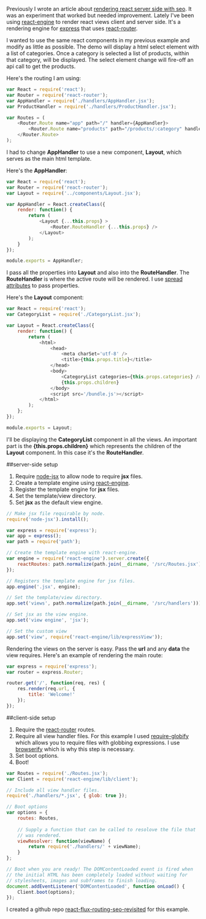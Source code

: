 Previously I wrote an article about [rendering react server side with seo](http://schempy.com/2015/02/16/reactjs_flux_and_routing_for_seo/). It was an experiment that worked but needed improvement. Lately I've been using [react-engine](https://github.com/paypal/react-engine) to render react views client and server side. It's a rendering engine for [express](https://github.com/strongloop/express) that uses [react-router](https://github.com/rackt/react-router).

I wanted to use the same react components in my previous example and modify as little as possible.
The demo will display a html select element with a list of categories. Once a category is selected a list of products, within that category, will be displayed. The select element change will fire-off an api call to get the products.

Here's the routing I am using:

```js
var React = require('react');
var Router = require('react-router');
var AppHandler = require('./handlers/AppHandler.jsx');
var ProductHandler = require('./handlers/ProductHandler.jsx');

var Routes = (
	<Router.Route name="app" path="/" handler={AppHandler}>
		<Router.Route name="products" path="/products/:category" handler={ProductHandler} />
	</Router.Route>
);
```

I had to change **AppHandler** to use a new component, **Layout**, which serves as the main html template. 

Here's the **AppHandler**:

```js
var React = require('react');
var Router = require('react-router');
var Layout = require('../components/Layout.jsx');

var AppHandler = React.createClass({
	render: function() {
		return (
			<Layout {...this.props} >
				<Router.RouteHandler {...this.props} />
			</Layout>
		);
	}
});

module.exports = AppHandler;
```

I pass all the properties into **Layout** and also into the **RouteHandler**. The **RouteHandler** is where the active route will be rendered. I use [spread attributes](https://facebook.github.io/react/docs/jsx-spread.html) to pass properties.

Here's the **Layout** component:

```js
var React = require('react');
var CategoryList = require('./CategoryList.jsx');

var Layout = React.createClass({
	render: function() {
		return (
			<html>
				<head>
					<meta charSet='utf-8' />
					<title>{this.props.title}</title>
				</head>
				<body>
					<CategoryList categories={this.props.categories} />
					{this.props.children}
				</body>
				<script src='/bundle.js'></script>
			</html>
		);
	};
});

module.exports = Layout;
```

I'll be displaying the **CategoryList** component in all the views. An important part is the **{this.props.children}** which represents the children of the **Layout** component. In this case it's the **RouteHandler**. 

##server-side setup

1. Require [node-jsx](https://github.com/petehunt/node-jsx) to allow node to require **jsx** files.
3. Create a template engine using [react-engine](https://github.com/paypal/react-engine).
3. Register the template engine for **jsx** files.
4. Set the template/view directory.
5. Set **jsx** as the default view engine.

```js
// Make jsx file requirable by node.
require('node-jsx').install();

var express = require('express');
var app = express();
var path = require('path');

// Create the template engine with react-engine.
var engine = require('react-engine').server.create({
	reactRoutes: path.normalize(path.join(__dirname, '/src/Routes.jsx'))
});

// Registers the template engine for jsx files.
app.engine('.jsx', engine);

// Set the template/view directory.
app.set('views', path.normalize(path.join(__dirname, '/src/handlers')));

// Set jsx as the view engine.
app.set('view engine', 'jsx');

// Set the custom view
app.set('view', require('react-engine/lib/expressView'));
```
Rendering the views on the server is easy. Pass the **url** and any **data** the view requires. Here's an example of rendering the main route:

```js
var express = require('express');
var router = express.Router;

router.get('/', function(req, res) {
	res.render(req.url, {
		title: 'Welcome!'
	});
});
```

##client-side setup

1. Require the [react-router](https://github.com/rackt/react-router) routes.
2. Require all view handler files. For this example I used [require-globify](https://github.com/capaj/require-globify) which allows you to require files with globbing expressions. I use [browserify](https://github.com/substack/node-browserify) which is why this step is necessary.
3. Set boot options.
4. Boot!

```js
var Routes = require('./Routes.jsx');
var Client = require('react-engine/lib/client');

// Include all view handler files.
require('./handlers/*.jsx', { glob: true });

// Boot options
var options = {
	routes: Routes,
	
	// Supply a function that can be called to resolove the file that
	// was rendered.
	viewResolver: function(viewName) {
		return require('./handlers/' + viewName);
	}
};

// Boot when you are ready! The DOMContentLoaded event is fired when
// the initial HTML has been completely loaded without waiting for
// stylesheets, images and subframes to finish loading.
document.addEventListener('DOMContentLoaded', function onLoad() {
	Client.boot(options);
});
```

I created a github repo [react-flux-routing-seo-revisited](https://github.com/schempy/react-flux-routing-seo-revisited) for this example.

